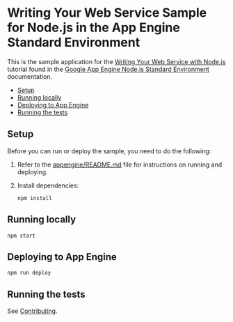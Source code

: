 # Writing Your Web Service Sample for Node.js in the App Engine Standard Environment

This is the sample application for the
[Writing Your Web Service with Node.js][tutorial]
tutorial found in the [Google App Engine Node.js Standard Environment][appengine]
documentation.

* [Setup](#setup)
* [Running locally](#running-locally)
* [Deploying to App Engine](#deploying-to-app-engine)
* [Running the tests](#running-the-tests)

## Setup

Before you can run or deploy the sample, you need to do the following:

1.  Refer to the [appengine/README.md][readme] file for instructions on
    running and deploying.
1.  Install dependencies:

        npm install

## Running locally

    npm start

## Deploying to App Engine

    npm run deploy

## Running the tests

See [Contributing][contributing].

[appengine]: https://cloud.google.com/appengine/docs/standard/nodejs
[tutorial]: https://cloud.google.com/appengine/docs/standard/nodejs/building-app/writing-web-service
[readme]: ../../README.md
[contributing]: https://github.com/GoogleCloudPlatform/nodejs-docs-samples/blob/master/CONTRIBUTING.md
